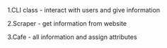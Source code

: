 1.CLI class - interact with users and give information

2.Scraper  - get information from website

3.Cafe - all information and assign attributes
